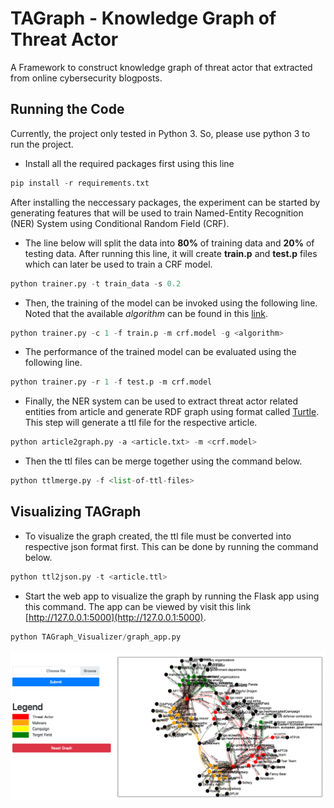 # TAGraph - Knowledge Graph of Threat Actor
A Framework to construct knowledge graph of threat actor that extracted from online cybersecurity blogposts.

## Running the Code
Currently, the project only tested in Python 3. So, please use python 3 to run the project.

* Install all the required packages first using this line
```python
pip install -r requirements.txt
```

After installing the neccessary packages, the experiment can be started by generating features that will be used to train Named-Entity Recognition (NER) System using Conditional Random Field (CRF).

* The line below will split the data into **80%** of training data and **20%** of testing data. After running this line, it will create **train.p** and **test.p** files which can later be used to train a CRF model.
```python
python trainer.py -t train_data -s 0.2
```

* Then, the training of the model can be invoked using the following line. Noted that the available *algorithm* can be found in this [link](https://python-crfsuite.readthedocs.io/en/latest/pycrfsuite.html#pycrfsuite.Trainer).
```python 
python trainer.py -c 1 -f train.p -m crf.model -g <algorithm>
```

* The performance of the trained model can be evaluated using the following line.
```python
python trainer.py -r 1 -f test.p -m crf.model
```

* Finally, the NER system can be used to extract threat actor related entities from article and generate RDF graph using format called [Turtle](https://www.w3.org/TR/turtle/). This step will generate a ttl file for the respective article.
```python 
python article2graph.py -a <article.txt> -m <crf.model>
```

* Then the ttl files can be merge together using the command below.
```python
python ttlmerge.py -f <list-of-ttl-files>
```

## Visualizing TAGraph
* To visualize the graph created, the ttl file must be converted into respective json format first. This can be done by running the command below.
```python 
python ttl2json.py -t <article.ttl>
```

* Start the web app to visualize the graph by running the Flask app using this command. The app can be viewed by visit this link [http://127.0.0.1:5000](http://127.0.0.1:5000).
```python
python TAGraph_Visualizer/graph_app.py
```

![TAGraph_Visualizer](figs/visualizer.png)